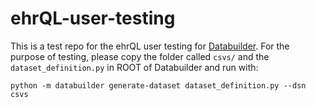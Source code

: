 # ehrQL-user-testing
This is a test repo for the ehrQL user testing for [Databuilder](https://github.com/opensafely-core/databuilder). For the purpose of testing, please copy the folder called `csvs/` and the `dataset_definition.py` in ROOT of Databuilder and run with:

```
python -m databuilder generate-dataset dataset_definition.py --dsn csvs
``` 
